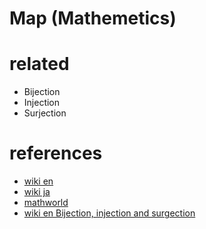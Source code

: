 # Map (Mathemetics)


# related 
- Bijection
- Injection
- Surjection


# references
- [wiki en](https://en.wikipedia.org/wiki/Map_(mathematics))
- [wiki ja](https://ja.wikipedia.org/wiki/%E5%86%99%E5%83%8F)
- [mathworld](https://mathworld.wolfram.com/Map.html)
- [wiki en Bijection, injection and surgection](https://en.wikipedia.org/wiki/Bijection,_injection_and_surjection)
